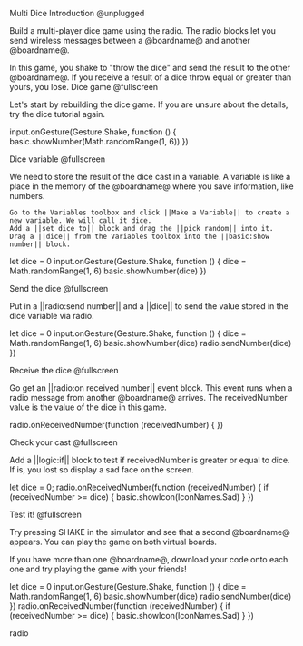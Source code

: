 Multi Dice
Introduction @unplugged

Build a multi-player dice game using the radio. The radio blocks let you send wireless messages between a @boardname@ and another @boardname@.

In this game, you shake to "throw the dice" and send the result to the other @boardname@. If you receive a result of a dice throw equal or greater than yours, you lose.
Dice game @fullscreen

Let's start by rebuilding the dice game. If you are unsure about the details, try the dice tutorial again.

input.onGesture(Gesture.Shake, function () {
    basic.showNumber(Math.randomRange(1, 6))
})

Dice variable @fullscreen

We need to store the result of the dice cast in a variable. A variable is like a place in the memory of the @boardname@ where you save information, like numbers.

    Go to the Variables toolbox and click ||Make a Variable|| to create a new variable. We will call it dice.
    Add a ||set dice to|| block and drag the ||pick random|| into it.
    Drag a ||dice|| from the Variables toolbox into the ||basic:show number|| block.

let dice = 0
input.onGesture(Gesture.Shake, function () {
    dice = Math.randomRange(1, 6)
    basic.showNumber(dice)
})

Send the dice @fullscreen

Put in a ||radio:send number|| and a ||dice|| to send the value stored in the dice variable via radio.

let dice = 0
input.onGesture(Gesture.Shake, function () {
    dice = Math.randomRange(1, 6)
    basic.showNumber(dice)
    radio.sendNumber(dice)
})

Receive the dice @fullscreen

Go get an ||radio:on received number|| event block. This event runs when a radio message from another @boardname@ arrives. The receivedNumber value is the value of the dice in this game.

radio.onReceivedNumber(function (receivedNumber) {
})

Check your cast @fullscreen

Add a ||logic:if|| block to test if receivedNumber is greater or equal to dice. If is, you lost so display a sad face on the screen.

let dice = 0;
radio.onReceivedNumber(function (receivedNumber) {
    if (receivedNumber >= dice) {
        basic.showIcon(IconNames.Sad)
    }
})

Test it! @fullscreen

Try pressing SHAKE in the simulator and see that a second @boardname@ appears. You can play the game on both virtual boards.

If you have more than one @boardname@, download your code onto each one and try playing the game with your friends!

let dice = 0
input.onGesture(Gesture.Shake, function () {
    dice = Math.randomRange(1, 6)
    basic.showNumber(dice)
    radio.sendNumber(dice)
})
radio.onReceivedNumber(function (receivedNumber) {
    if (receivedNumber >= dice) {
        basic.showIcon(IconNames.Sad)
    }
})

radio

